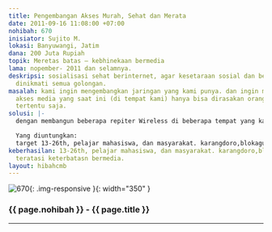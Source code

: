 ```yaml
---
title: Pengembangan Akses Murah, Sehat dan Merata
date: 2011-09-16 11:08:00 +07:00
nohibah: 670
inisiator: Sujito M.
lokasi: Banyuwangi, Jatim
dana: 200 Juta Rupiah
topik: Meretas batas – kebhinekaan bermedia
lama: nopember- 2011 dan selamnya.
deskripsi: sosialisasi sehat berinternet, agar kesetaraan sosial dan bermedia bisa
  dinikmati semua golongan.
masalah: kami ingin mengembangkan jaringan yang kami punya. dan ingin menjembatani
  akses media yang saat ini (di tempat kami) hanya bisa dirasakan orang di tempat
  tertentu saja.
solusi: |-
  dengan membangun beberapa repiter Wireless di beberapa tempat yang kami anggap perlu.dan akses dengan tarif murah.

  Yang diuntungkan:
  target 13-26th, pelajar mahasiswa, dan masyarakat. karangdoro,blokagung,barurejo.
keberhasilan: 13-26th, pelajar mahasiswa, dan masyarakat. karangdoro,blokagung,barurejo.
  teratasi keterbatasn bermedia.
layout: hibahcmb
---
```


![670](/static/img/hibahcmb/670.png){: .img-responsive }{: width="350" }

### {{ page.nohibah }} - {{ page.title }}

---
